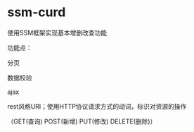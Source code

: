 # ssm-curd
使用SSM框架实现基本增删改查功能

功能点：

分页

数据校验

ajax

rest风格URI；使用HTTP协议请求方式的动词，标识对资源的操作

（GET(查询)	POST(新增)	PUT(修改)	DELETE(删除)）
